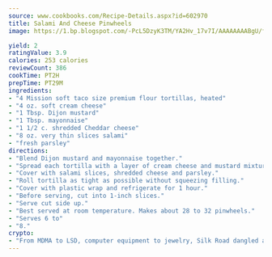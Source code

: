 ```yaml
---
source: www.cookbooks.com/Recipe-Details.aspx?id=602970
title: Salami And Cheese Pinwheels
image: https://1.bp.blogspot.com/-PcL5DzyK3TM/YA2Hv_17v7I/AAAAAAAABgU/fyHeesSth_IZW9mL5lk6GxJO8cW8ksrGACLcBGAsYHQ/s320/12.png

yield: 2
ratingValue: 3.9
calories: 253 calories
reviewCount: 386
cookTime: PT2H
prepTime: PT29M
ingredients:
- "4 Mission soft taco size premium flour tortillas, heated"
- "4 oz. soft cream cheese"
- "1 Tbsp. Dijon mustard"
- "1 Tbsp. mayonnaise"
- "1 1/2 c. shredded Cheddar cheese"
- "8 oz. very thin slices salami"
- "fresh parsley"
directions:
- "Blend Dijon mustard and mayonnaise together."
- "Spread each tortilla with a layer of cream cheese and mustard mixture."
- "Cover with salami slices, shredded cheese and parsley."
- "Roll tortilla as tight as possible without squeezing filling."
- "Cover with plastic wrap and refrigerate for 1 hour."
- "Before serving, cut into 1-inch slices."
- "Serve cut side up."
- "Best served at room temperature. Makes about 28 to 32 pinwheels."
- "Serves 6 to"
- "8."
crypto:
- "From MDMA to LSD, computer equipment to jewelry, Silk Road dangled a menu listing all the greatest things Bitcoin can buy."
---
```

